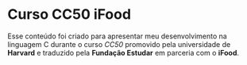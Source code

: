 # Curso CC50 iFood

Esse conteúdo foi criado para apresentar meu desenvolvimento na linguagem C durante o curso *CC50* promovido pela universidade de **Harvard** e traduzido pela **Fundação Estudar** em parceria com o **iFood**.

